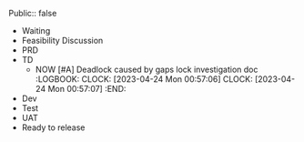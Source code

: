 Public:: false

- Waiting
- Feasibility Discussion
- PRD
- TD
    - NOW [#A] Deadlock caused by gaps lock investigation doc
      :LOGBOOK:
      CLOCK: [2023-04-24 Mon 00:57:06]
      CLOCK: [2023-04-24 Mon 00:57:07]
      :END:
- Dev
- Test
- UAT
- Ready to release